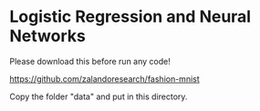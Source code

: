 # Logistic Regression and Neural Networks


Please download this before run any code!

https://github.com/zalandoresearch/fashion-mnist


Copy the folder "data" and put in this directory.